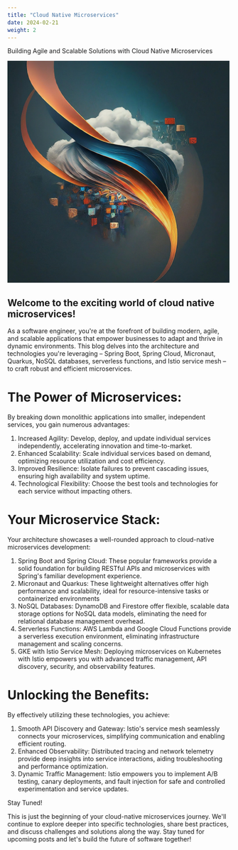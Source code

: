 ```yaml
---
title: "Cloud Native Microservices"
date: 2024-02-21
weight: 2
---
```


Building Agile and Scalable Solutions with Cloud Native Microservices

<img src="/images/cloud_native_microservices.jpg" alt="Cloud Native Microservices" width="500"/>

## Welcome to the exciting world of cloud native microservices!

As a software engineer, you're at the forefront of building modern, agile, and scalable applications that empower businesses to adapt and thrive in dynamic environments. This blog delves into the architecture and technologies you're leveraging – Spring Boot, Spring Cloud, Micronaut, Quarkus, NoSQL databases, serverless functions, and Istio service mesh – to craft robust and efficient microservices.

# The Power of Microservices:
By breaking down monolithic applications into smaller, independent services, you gain numerous advantages:
1. Increased Agility: 
Develop, deploy, and update individual services independently, accelerating innovation and time-to-market.
2. Enhanced Scalability:
Scale individual services based on demand, optimizing resource utilization and cost efficiency.
3. Improved Resilience:
Isolate failures to prevent cascading issues, ensuring high availability and system uptime.
4. Technological Flexibility:
Choose the best tools and technologies for each service without impacting others.

# Your Microservice Stack:

Your architecture showcases a well-rounded approach to cloud-native microservices development:
1. Spring Boot and Spring Cloud: These popular frameworks provide a solid foundation for building RESTful APIs and microservices with Spring's familiar development experience.
2. Micronaut and Quarkus: These lightweight alternatives offer high performance and scalability, ideal for resource-intensive tasks or containerized environments
3. NoSQL Databases: DynamoDB and Firestore offer flexible, scalable data storage options for NoSQL data models, eliminating the need for relational database management overhead.
4. Serverless Functions: AWS Lambda and Google Cloud Functions provide a serverless execution environment, eliminating infrastructure management and scaling concerns.
5. GKE with Istio Service Mesh: Deploying microservices on Kubernetes with Istio empowers you with advanced traffic management, API discovery, security, and observability features.

# Unlocking the Benefits:

By effectively utilizing these technologies, you achieve:
1. Smooth API Discovery and Gateway: Istio's service mesh seamlessly connects your microservices, simplifying communication and enabling efficient routing.
2. Enhanced Observability: Distributed tracing and network telemetry provide deep insights into service interactions, aiding troubleshooting and performance optimization.
3. Dynamic Traffic Management: Istio empowers you to implement A/B testing, canary deployments, and fault injection for safe and controlled experimentation and service updates.

Stay Tuned!

This is just the beginning of your cloud-native microservices journey. We'll continue to explore deeper into specific technologies, share best practices, and discuss challenges and solutions along the way. Stay tuned for upcoming posts and let's build the future of software together!
